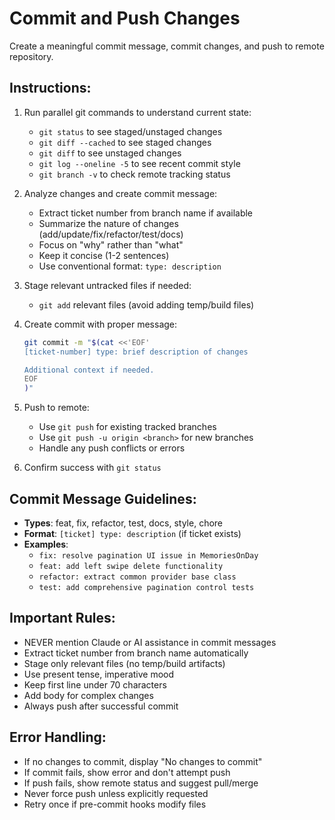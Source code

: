# Commit and Push Changes

Create a meaningful commit message, commit changes, and push to remote repository.

## Instructions:

1. Run parallel git commands to understand current state:
   - `git status` to see staged/unstaged changes
   - `git diff --cached` to see staged changes
   - `git diff` to see unstaged changes  
   - `git log --oneline -5` to see recent commit style
   - `git branch -v` to check remote tracking status

2. Analyze changes and create commit message:
   - Extract ticket number from branch name if available
   - Summarize the nature of changes (add/update/fix/refactor/test/docs)
   - Focus on "why" rather than "what"
   - Keep it concise (1-2 sentences)
   - Use conventional format: `type: description`

3. Stage relevant untracked files if needed:
   - `git add` relevant files (avoid adding temp/build files)

4. Create commit with proper message:
   ```bash
   git commit -m "$(cat <<'EOF'
   [ticket-number] type: brief description of changes

   Additional context if needed.
   EOF
   )"
   ```

5. Push to remote:
   - Use `git push` for existing tracked branches
   - Use `git push -u origin <branch>` for new branches
   - Handle any push conflicts or errors

6. Confirm success with `git status`

## Commit Message Guidelines:

- **Types**: feat, fix, refactor, test, docs, style, chore  
- **Format**: `[ticket] type: description` (if ticket exists)
- **Examples**:
  - `fix: resolve pagination UI issue in MemoriesOnDay`
  - `feat: add left swipe delete functionality`
  - `refactor: extract common provider base class`
  - `test: add comprehensive pagination control tests`

## Important Rules:

- NEVER mention Claude or AI assistance in commit messages
- Extract ticket number from branch name automatically
- Stage only relevant files (no temp/build artifacts)
- Use present tense, imperative mood
- Keep first line under 70 characters
- Add body for complex changes
- Always push after successful commit

## Error Handling:

- If no changes to commit, display "No changes to commit"
- If commit fails, show error and don't attempt push
- If push fails, show remote status and suggest pull/merge
- Never force push unless explicitly requested
- Retry once if pre-commit hooks modify files